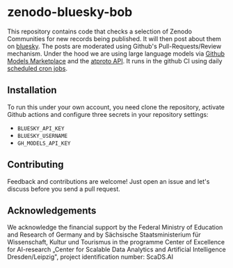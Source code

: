 # zenodo-bluesky-bob

This repository contains code that checks a selection of Zenodo Communities for new records being published. It will then post about them on [bluesky](https://bsky.app/). The posts are moderated using Github's Pull-Requests/Review mechanism. Under the hood we are using large language models via [Github Models Marketplace](https://github.com/marketplace) and the [atproto API](https://github.com/MarshalX/atproto). 
It runs in the github CI using daily [scheduled cron jobs](https://docs.github.com/en/actions/writing-workflows/choosing-when-your-workflow-runs/events-that-trigger-workflows#schedule).

## Installation

To run this under your own account, you need clone the repository, activate Github actions and configure three secrets in your repository settings:
* `BLUESKY_API_KEY`
* `BLUESKY_USERNAME`
* `GH_MODELS_API_KEY`

## Contributing

Feedback and contributions are welcome! Just open an issue and let's discuss before you send a pull request. 

## Acknowledgements

We acknowledge the financial support by the Federal Ministry of Education and Research of Germany and by Sächsische Staatsministerium für Wissenschaft, Kultur und Tourismus in the programme Center of Excellence for AI-research „Center for Scalable Data Analytics and Artificial Intelligence Dresden/Leipzig", project identification number: ScaDS.AI
